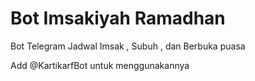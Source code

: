 # Bot Imsakiyah Ramadhan

Bot Telegram Jadwal Imsak , Subuh , dan Berbuka puasa

Add @KartikarfBot untuk menggunakannya